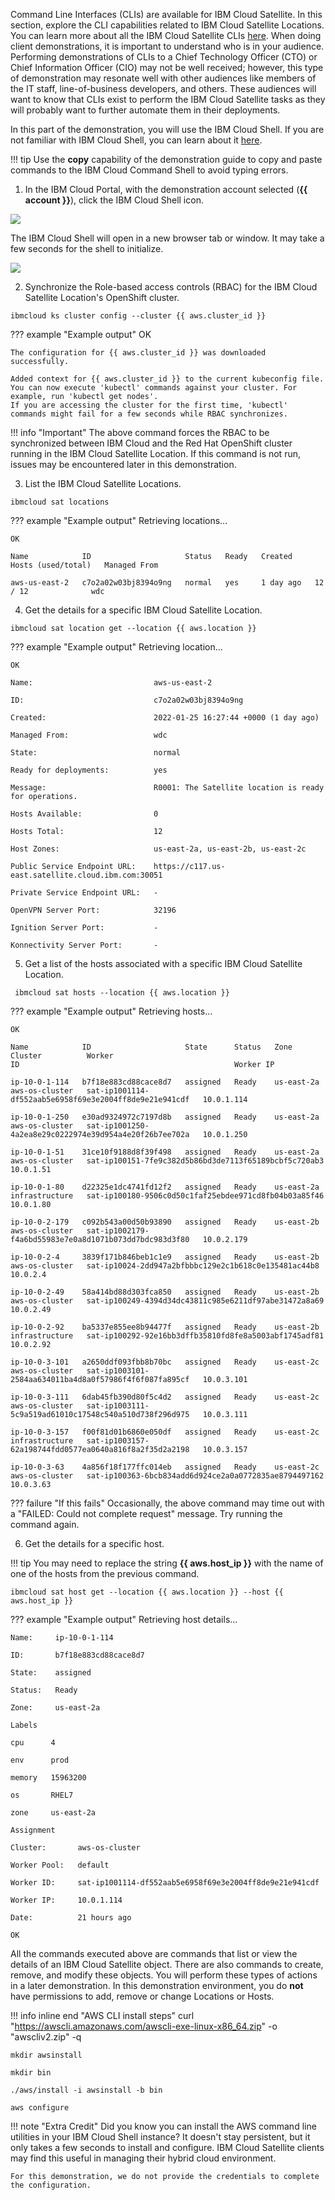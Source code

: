 Command Line Interfaces (CLIs) are available for IBM Cloud Satellite. In this section, explore the CLI capabilities related to IBM Cloud Satellite Locations. You can learn more about all the IBM Cloud Satellite CLIs <a href="https://cloud.ibm.com/docs/satellite?topic=satellite-satellite-cli-reference" target="_blank">here</a>. When doing client demonstrations, it is important to understand who is in your audience. Performing demonstrations of CLIs to a Chief Technology Officer (CTO) or Chief Information Officer (CIO) may not be well received; however, this type of demonstration may resonate well with other audiences like members of the IT staff, line-of-business developers, and others. These audiences will want to know that CLIs exist to perform the IBM Cloud Satellite tasks as they will probably want to further automate them in their deployments.

In this part of the demonstration, you will use the IBM Cloud Shell. If you are not familiar with IBM Cloud Shell, you can learn about it <a href="https://cloud.ibm.com/docs/cloud-shell?topic=cloud-shell-getting-started" target="_blank">here</a>.

!!! tip
    Use the **copy** capability of the demonstration guide to copy and paste commands to the IBM Cloud Command Shell to avoid typing errors.

1. In the IBM Cloud Portal, with the demonstration account selected (**{{ account }}**), click the IBM Cloud Shell icon.

![](_attachments/CloudShellMenu2.png)

The IBM Cloud Shell will open in a new browser tab or window. It may take a few seconds for the shell to initialize.

![](_attachments/CloudShell.png)

2. Synchronize the Role-based access controls (RBAC) for the IBM Cloud Satellite Location's OpenShift cluster.

```
ibmcloud ks cluster config --cluster {{ aws.cluster_id }}
```

??? example "Example output"
    OK

    The configuration for {{ aws.cluster_id }} was downloaded successfully.

    Added context for {{ aws.cluster_id }} to the current kubeconfig file.
    You can now execute 'kubectl' commands against your cluster. For example, run 'kubectl get nodes'.
    If you are accessing the cluster for the first time, 'kubectl' commands might fail for a few seconds while RBAC synchronizes.

!!! info "Important"
    The above command forces the RBAC to be synchronized between IBM Cloud and the Red Hat OpenShift cluster running in the IBM Cloud Satellite Location. If this command is not run, issues may be encountered later in this demonstration.


3. List the IBM Cloud Satellite Locations.

```
ibmcloud sat locations
```

??? example "Example output"
    Retrieving locations...

    OK

    Name            ID                     Status   Ready   Created     Hosts (used/total)   Managed From

    aws-us-east-2   c7o2a02w03bj8394o9ng   normal   yes     1 day ago   12 / 12              wdc

4. Get the details for a specific IBM Cloud Satellite Location.

```
ibmcloud sat location get --location {{ aws.location }}
```

??? example "Example output"
    Retrieving location...

    OK

    Name:                           aws-us-east-2

    ID:                             c7o2a02w03bj8394o9ng

    Created:                        2022-01-25 16:27:44 +0000 (1 day ago)

    Managed From:                   wdc

    State:                          normal

    Ready for deployments:          yes

    Message:                        R0001: The Satellite location is ready for operations.

    Hosts Available:                0

    Hosts Total:                    12

    Host Zones:                     us-east-2a, us-east-2b, us-east-2c

    Public Service Endpoint URL:    https://c117.us-east.satellite.cloud.ibm.com:30051

    Private Service Endpoint URL:   -

    OpenVPN Server Port:            32196

    Ignition Server Port:           -

    Konnectivity Server Port:       -

5. Get a list of the hosts associated with a specific IBM Cloud Satellite Location.

```
 ibmcloud sat hosts --location {{ aws.location }}
```

??? example "Example output"
    Retrieving hosts...

    OK

    Name            ID                     State      Status   Zone         Cluster          Worker
    ID                                                Worker IP

    ip-10-0-1-114   b7f18e883cd88cace8d7   assigned   Ready    us-east-2a   aws-os-cluster   sat-ip1001114-df552aab5e6958f69e3e2004ff8de9e21e941cdf   10.0.1.114

    ip-10-0-1-250   e30ad9324972c7197d8b   assigned   Ready    us-east-2a   aws-os-cluster   sat-ip1001250-4a2ea8e29c0222974e39d954a4e20f26b7ee702a   10.0.1.250

    ip-10-0-1-51    31ce10f9188d8f39f498   assigned   Ready    us-east-2a   aws-os-cluster   sat-ip100151-7fe9c382d5b86bd3de7113f65189bcbf5c720ab3    10.0.1.51

    ip-10-0-1-80    d22325e1dc4741fd12f2   assigned   Ready    us-east-2a   infrastructure   sat-ip100180-9506c0d50c1faf25ebdee971cd8fb04b03a85f46    10.0.1.80

    ip-10-0-2-179   c092b543a00d50b93890   assigned   Ready    us-east-2b   aws-os-cluster   sat-ip1002179-f4a6bd55983e7e0a8d1071b073dd7bdc983d3f80   10.0.2.179

    ip-10-0-2-4     3839f171b846beb1c1e9   assigned   Ready    us-east-2b   aws-os-cluster   sat-ip10024-2dd947a2bfbbbc129e2c1b618c0e135481ac44b8     10.0.2.4

    ip-10-0-2-49    58a414bd88d303fca850   assigned   Ready    us-east-2b   aws-os-cluster   sat-ip100249-4394d34dc43811c985e6211df97abe31472a8a69    10.0.2.49

    ip-10-0-2-92    ba5337e855ee8b94477f   assigned   Ready    us-east-2b   infrastructure   sat-ip100292-92e16bb3dffb35810fd8fe8a5003abf1745adf81    10.0.2.92

    ip-10-0-3-101   a2650ddf093fbb8b70bc   assigned   Ready    us-east-2c   aws-os-cluster   sat-ip1003101-2584aa634011ba4d8a0f57986f4f6f087fa895cf   10.0.3.101

    ip-10-0-3-111   6dab45fb390d80f5c4d2   assigned   Ready    us-east-2c   aws-os-cluster   sat-ip1003111-5c9a519ad61010c17548c540a510d738f296d975   10.0.3.111

    ip-10-0-3-157   f00f81d01b6860e050df   assigned   Ready    us-east-2c   infrastructure   sat-ip1003157-62a198744fdd0577ea0640a816f8a2f35d2a2198   10.0.3.157

    ip-10-0-3-63    4a856f18f177ffc014eb   assigned   Ready    us-east-2c   aws-os-cluster   sat-ip100363-6bcb834add6d924ce2a0a0772835ae8794497162    10.0.3.63

??? failure "If this fails"
    Occasionally, the above command may time out with a "FAILED: Could not complete request" message.  Try running the command again.

6. Get the details for a specific host.

!!! tip
    You may need to replace the string **{{ aws.host_ip }}** with the name of one of the hosts from the previous command.

```copycommand
ibmcloud sat host get --location {{ aws.location }} --host {{ aws.host_ip }}
```

??? example "Example output"
    Retrieving host details...

    Name:     ip-10-0-1-114

    ID:       b7f18e883cd88cace8d7

    State:    assigned

    Status:   Ready

    Zone:     us-east-2a

    Labels

    cpu      4

    env      prod

    memory   15963200

    os       RHEL7

    zone     us-east-2a

    Assignment

    Cluster:       aws-os-cluster

    Worker Pool:   default

    Worker ID:     sat-ip1001114-df552aab5e6958f69e3e2004ff8de9e21e941cdf

    Worker IP:     10.0.1.114

    Date:          21 hours ago

    OK

All the commands executed above are commands that list or view the details of an IBM Cloud Satellite object. There are also commands to create, remove, and modify these objects. You will perform these types of actions in a later demonstration. In this demonstration environment, you do **not** have permissions to add, remove or change Locations or Hosts.

!!! info inline end "AWS CLI install steps"
    curl "https://awscli.amazonaws.com/awscli-exe-linux-x86_64.zip" -o "awscliv2.zip" -q

    mkdir awsinstall

    mkdir bin

    ./aws/install -i awsinstall -b bin

    aws configure

!!! note "Extra Credit"
    Did you know you can install the AWS command line utilities in your IBM Cloud Shell instance? It doesn't stay persistent, but it only takes a few seconds to install and configure. IBM Cloud Satellite clients may find this useful in managing their hybrid cloud environment.

    For this demonstration, we do not provide the credentials to complete the configuration.
